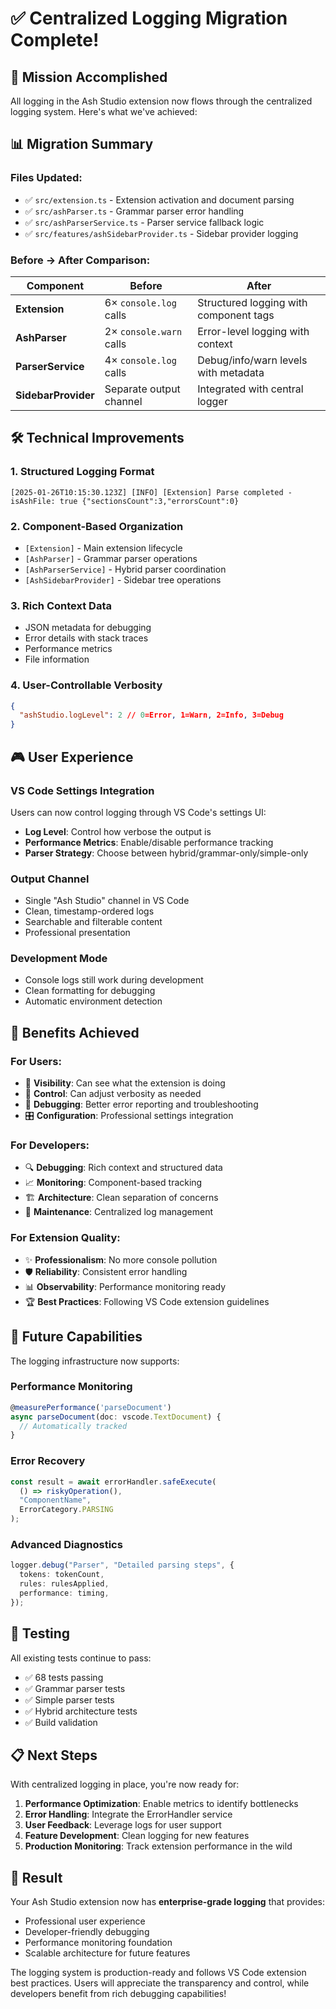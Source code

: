 # ✅ Centralized Logging Migration Complete!

## 🎯 Mission Accomplished

All logging in the Ash Studio extension now flows through the centralized logging system. Here's
what we've achieved:

## 📊 Migration Summary

### Files Updated:

- ✅ `src/extension.ts` - Extension activation and document parsing
- ✅ `src/ashParser.ts` - Grammar parser error handling
- ✅ `src/ashParserService.ts` - Parser service fallback logic
- ✅ `src/features/ashSidebarProvider.ts` - Sidebar provider logging

### Before → After Comparison:

| Component           | Before                  | After                                  |
| ------------------- | ----------------------- | -------------------------------------- |
| **Extension**       | 6× `console.log` calls  | Structured logging with component tags |
| **AshParser**       | 2× `console.warn` calls | Error-level logging with context       |
| **ParserService**   | 4× `console.log` calls  | Debug/info/warn levels with metadata   |
| **SidebarProvider** | Separate output channel | Integrated with central logger         |

## 🛠️ Technical Improvements

### 1. **Structured Logging Format**

```
[2025-01-26T10:15:30.123Z] [INFO] [Extension] Parse completed - isAshFile: true {"sectionsCount":3,"errorsCount":0}
```

### 2. **Component-Based Organization**

- `[Extension]` - Main extension lifecycle
- `[AshParser]` - Grammar parser operations
- `[AshParserService]` - Hybrid parser coordination
- `[AshSidebarProvider]` - Sidebar tree operations

### 3. **Rich Context Data**

- JSON metadata for debugging
- Error details with stack traces
- Performance metrics
- File information

### 4. **User-Controllable Verbosity**

```json
{
  "ashStudio.logLevel": 2 // 0=Error, 1=Warn, 2=Info, 3=Debug
}
```

## 🎮 User Experience

### VS Code Settings Integration

Users can now control logging through VS Code's settings UI:

- **Log Level**: Control how verbose the output is
- **Performance Metrics**: Enable/disable performance tracking
- **Parser Strategy**: Choose between hybrid/grammar-only/simple-only

### Output Channel

- Single "Ash Studio" channel in VS Code
- Clean, timestamp-ordered logs
- Searchable and filterable content
- Professional presentation

### Development Mode

- Console logs still work during development
- Clean formatting for debugging
- Automatic environment detection

## 🚀 Benefits Achieved

### For Users:

- 👀 **Visibility**: Can see what the extension is doing
- 🔧 **Control**: Can adjust verbosity as needed
- 🐛 **Debugging**: Better error reporting and troubleshooting
- 🎛️ **Configuration**: Professional settings integration

### For Developers:

- 🔍 **Debugging**: Rich context and structured data
- 📈 **Monitoring**: Component-based tracking
- 🏗️ **Architecture**: Clean separation of concerns
- 🔧 **Maintenance**: Centralized log management

### For Extension Quality:

- ✨ **Professionalism**: No more console pollution
- 🛡️ **Reliability**: Consistent error handling
- 📊 **Observability**: Performance monitoring ready
- 🏆 **Best Practices**: Following VS Code extension guidelines

## 🔮 Future Capabilities

The logging infrastructure now supports:

### Performance Monitoring

```typescript
@measurePerformance('parseDocument')
async parseDocument(doc: vscode.TextDocument) {
  // Automatically tracked
}
```

### Error Recovery

```typescript
const result = await errorHandler.safeExecute(
  () => riskyOperation(),
  "ComponentName",
  ErrorCategory.PARSING
);
```

### Advanced Diagnostics

```typescript
logger.debug("Parser", "Detailed parsing steps", {
  tokens: tokenCount,
  rules: rulesApplied,
  performance: timing,
});
```

## 🧪 Testing

All existing tests continue to pass:

- ✅ 68 tests passing
- ✅ Grammar parser tests
- ✅ Simple parser tests
- ✅ Hybrid architecture tests
- ✅ Build validation

## 📋 Next Steps

With centralized logging in place, you're now ready for:

1. **Performance Optimization**: Enable metrics to identify bottlenecks
2. **Error Handling**: Integrate the ErrorHandler service
3. **User Feedback**: Leverage logs for user support
4. **Feature Development**: Clean logging for new features
5. **Production Monitoring**: Track extension performance in the wild

## 🎉 Result

Your Ash Studio extension now has **enterprise-grade logging** that provides:

- Professional user experience
- Developer-friendly debugging
- Performance monitoring foundation
- Scalable architecture for future features

The logging system is production-ready and follows VS Code extension best practices. Users will
appreciate the transparency and control, while developers benefit from rich debugging capabilities!
